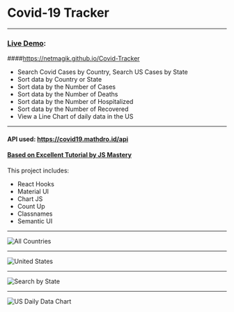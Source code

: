 # Covid-19 Tracker
--- 
### [Live Demo](https://netmagik.github.io/Covid-Tracker):
####https://netmagik.github.io/Covid-Tracker

- Search Covid Cases by Country, Search US Cases by State
- Sort data by Country or State
- Sort data by the Number of Cases
- Sort data by the Number of Deaths
- Sort data by the Number of Hospitalized
- Sort data by the Number of Recovered
- View a Line Chart of daily data in the US

--- 

#### API used: https://covid19.mathdro.id/api
#### [Based on Excellent Tutorial by JS Mastery](https://www.youtube.com/watch?v=khJlrj3Y6Ls)

This project includes: 
- React Hooks
- Material UI
- Chart JS
- Count Up
- Classnames
- Semantic UI
--- 
![All Countries](https://user-images.githubusercontent.com/3833560/107997110-02647f80-6fb0-11eb-8d68-02a77045cb4a.png)

---
![United States](https://user-images.githubusercontent.com/3833560/107997575-10ff6680-6fb1-11eb-903b-b9e2f64a6282.png)

---
![Search by State](https://user-images.githubusercontent.com/3833560/107997640-37bd9d00-6fb1-11eb-84b1-6ec88803566a.png)

---
![US Daily Data Chart](https://user-images.githubusercontent.com/3833560/107997660-4a37d680-6fb1-11eb-9658-571063f7baa7.png)